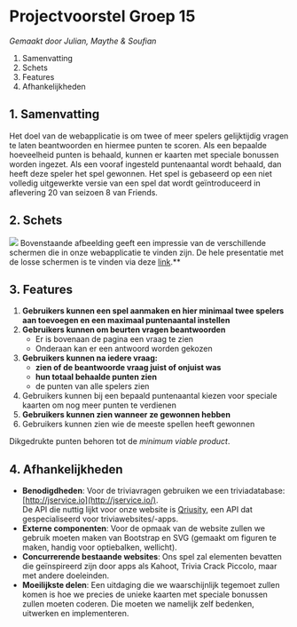 # Projectvoorstel Groep 15
*Gemaakt door Julian, Maythe & Soufian*
 1. Samenvatting
 2. Schets
 3. Features
 4. Afhankelijkheden
## 1. Samenvatting
Het doel van de webapplicatie is om twee of meer spelers gelijktijdig vragen te laten beantwoorden en hiermee punten te scoren. Als een bepaalde hoeveelheid punten is behaald, kunnen er kaarten met speciale bonussen worden ingezet. Als een vooraf ingesteld puntenaantal wordt behaald, dan heeft deze speler het spel gewonnen. Het spel is gebaseerd op een niet volledig uitgewerkte versie van een spel dat wordt geïntroduceerd in aflevering 20 van seizoen 8 van Friends.
## 2. Schets
**![](https://lh6.googleusercontent.com/RjUfnCriIrnfD28RRzgKcneKv7BnyZwl2mJDPhPDGcHZQ8y17v8JCHKG6ulj9Z-QxbILJSItqH5Tu1xMouoEfrKNG46LjFNEUyLtn0uRnKykehM2DLHpgNU0HPo7eM1G9ynFfhrK)**
Bovenstaande afbeelding geeft een impressie van de verschillende schermen die in onze webapplicatie te vinden zijn.
De hele presentatie met de losse schermen is te vinden via deze [link](https://prezi.com/kegmqcrojm20/welcome-to-bamboozled/?utm_campaign=share&utm_medium=copy).**

## 3. Features
1. **Gebruikers kunnen een spel aanmaken en hier minimaal twee spelers aan toevoegen en een maximaal puntenaantal instellen**
2. **Gebruikers kunnen om beurten vragen beantwoorden**
    - Er is bovenaan de pagina een vraag te zien
    - Onderaan kan er een antwoord worden gekozen
3. **Gebruikers kunnen na iedere vraag:**
    - **zien of de beantwoorde vraag juist of onjuist was**
    - **hun totaal behaalde punten zien**
    - de punten van alle spelers zien
4. Gebruikers kunnen bij een bepaald puntenaantal kiezen voor speciale kaarten om nog meer punten te verdienen
5. **Gebruikers kunnen zien wanneer ze gewonnen hebben**
6. Gebruikers kunnen zien wie de meeste spellen heeft gewonnen

Dikgedrukte punten behoren tot de *minimum viable product*.
## 4. Afhankelijkheden
 - **Benodigdheden**: Voor de triviavragen gebruiken we een triviadatabase: [http://jservice.io](http://jservice.io/).  <br> De API die nuttig lijkt voor onze website is [Qriusity](https://www.programmableweb.com/api/qriusity), een API dat gespecialiseerd voor triviawebsites/-apps.<br> 
 - **Externe componenten**: Voor de opmaak van de website zullen we gebruik moeten maken van Bootstrap en SVG (gemaakt om figuren te maken, handig voor optiebalken, wellicht).
 - **Concurrerende bestaande websites**: Ons spel zal elementen bevatten die geïnspireerd zijn door apps als Kahoot, Trivia Crack Piccolo, maar met andere doeleinden.
 - **Moeilijkste delen**: Een uitdaging die we waarschijnlijk tegemoet zullen komen is hoe we precies de unieke kaarten met speciale bonussen zullen moeten coderen. Die moeten we namelijk zelf bedenken, uitwerken en implementeren.

